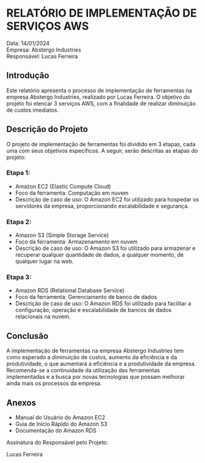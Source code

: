 # RELATÓRIO DE IMPLEMENTAÇÃO DE SERVIÇOS AWS

Data: 14/01/2024  
Empresa: Abstergo Industries  
Responsável: Lucas Ferreira

## Introdução

Este relatório apresenta o processo de implementação de ferramentas na empresa Abstergo Industries, realizado por Lucas Ferreira. O objetivo do projeto foi elencar 3 serviços AWS, com a finalidade de realizar diminuição de custos imediatos.

## Descrição do Projeto

O projeto de implementação de ferramentas foi dividido em 3 etapas, cada uma com seus objetivos específicos. A seguir, serão descritas as etapas do projeto:

### Etapa 1:

- Amazon EC2 (Elastic Compute Cloud)
- Foco da ferramenta: Computação em nuvem
- Descrição de caso de uso: O Amazon EC2 foi utilizado para hospedar os servidores da empresa, proporcionando escalabilidade e segurança.

### Etapa 2:

- Amazon S3 (Simple Storage Service)
- Foco da ferramenta: Armazenamento em nuvem
- Descrição de caso de uso: O Amazon S3 foi utilizado para armazenar e recuperar qualquer quantidade de dados, a qualquer momento, de qualquer lugar na web.

### Etapa 3:

- Amazon RDS (Relational Database Service)
- Foco da ferramenta: Gerenciamento de banco de dados
- Descrição de caso de uso: O Amazon RDS foi utilizado para facilitar a configuração, operação e escalabilidade de bancos de dados relacionais na nuvem.

## Conclusão

A implementação de ferramentas na empresa Abstergo Industries tem como esperado a diminuição de custos, aumento da eficiência e da produtividade, o que aumentará a eficiência e a produtividade da empresa. Recomenda-se a continuidade da utilização das ferramentas implementadas e a busca por novas tecnologias que possam melhorar ainda mais os processos da empresa.

## Anexos

- Manual do Usuário do Amazon EC2
- Guia de Início Rápido do Amazon S3
- Documentação do Amazon RDS

Assinatura do Responsável pelo Projeto:

Lucas Ferreira
